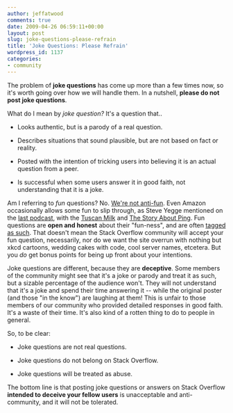 ```yaml
---
author: jeffatwood
comments: true
date: 2009-04-26 06:59:11+00:00
layout: post
slug: joke-questions-please-refrain
title: 'Joke Questions: Please Refrain'
wordpress_id: 1137
categories:
- community
---
```



The problem of **joke questions** has come up more than a few times now, so it's worth going over how we will handle them. In a nutshell,  **please do not post joke questions**.



What do I mean by _joke question?_ It's a question that..







  * Looks authentic, but is a parody of a real question.

  * Describes situations that sound plausible, but are not based on fact or reality.

  * Posted with the intention of tricking users into believing it is an actual question from a peer.

  * Is successful when some users answer it in good faith, not understanding that it is a joke.




Am I referring to _fun_ questions? No. [We're not anti-fun](http://blog.stackoverflow.com/2010/01/stack-overflow-where-we-hate-fun/). Even Amazon occasionally allows some fun to slip through, as Steve Yegge mentioned on the [last podcast](http://blog.stackoverflow.com/2009/04/podcast-50/), with the [Tuscan Milk](http://www.nytimes.com/2006/08/09/technology/09milk.html?ex=1312776000&en=83840f92baf3863d&ei=5090&partner=rssuserland&emc=rss&pagewanted=all) and [The Story About Ping](http://www.amazon.com/Story-About-Ping-Marjorie-Flack/dp/0140502416). Fun questions are **open and honest** about their "fun-ness", and are often [tagged as such](http://stackoverflow.com/questions/tagged/fun). That doesn't mean the Stack Overflow community will accept your fun question, necessarily, nor do we want the site overrun with nothing but xkcd cartoons, wedding cakes with code, cool server names, etcetera. But you _do_ get bonus points for being up front about your intentions.



Joke questions are different, because they are **deceptive**. Some members of the community might see that it's a joke or parody and treat it as such, but a sizable percentage of the audience won't. They will not understand that it's a joke and spend their time answering it -- while the original poster (and those "in the know") are laughing at them! This is unfair to those members of our community who provided detailed responses in good faith. It's a waste of their time. It's also kind of a rotten thing to do to people in general. 



So, to be clear:







  * Joke questions are not real questions.

  * Joke questions do not belong on Stack Overflow.

  * Joke questions will be treated as abuse.




The bottom line is that posting joke questions or answers on Stack Overflow **intended to deceive your fellow users** is unacceptable and anti-community, and it will not be tolerated.

